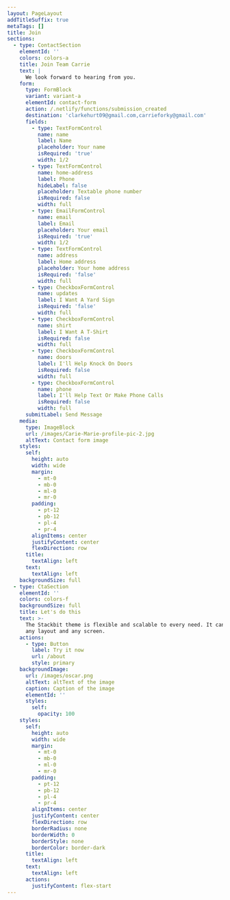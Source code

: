```yaml
---
layout: PageLayout
addTitleSuffix: true
metaTags: []
title: Join
sections:
  - type: ContactSection
    elementId: ''
    colors: colors-a
    title: Join Team Carrie
    text: |
      We look forward to hearing from you.
    form:
      type: FormBlock
      variant: variant-a
      elementId: contact-form
      action: /.netlify/functions/submission_created
      destination: 'clarkehurt09@gmail.com,carrieforky@gmail.com'
      fields:
        - type: TextFormControl
          name: name
          label: Name
          placeholder: Your name
          isRequired: 'true'
          width: 1/2
        - type: TextFormControl
          name: home-address
          label: Phone
          hideLabel: false
          placeholder: Textable phone number
          isRequired: false
          width: full
        - type: EmailFormControl
          name: email
          label: Email
          placeholder: Your email
          isRequired: 'true'
          width: 1/2
        - type: TextFormControl
          name: address
          label: Home address
          placeholder: Your home address
          isRequired: 'false'
          width: full
        - type: CheckboxFormControl
          name: updates
          label: I Want A Yard Sign
          isRequired: 'false'
          width: full
        - type: CheckboxFormControl
          name: shirt
          label: I Want A T-Shirt
          isRequired: false
          width: full
        - type: CheckboxFormControl
          name: doors
          label: I'll Help Knock On Doors
          isRequired: false
          width: full
        - type: CheckboxFormControl
          name: phone
          label: I'll Help Text Or Make Phone Calls
          isRequired: false
          width: full
      submitLabel: Send Message
    media:
      type: ImageBlock
      url: /images/Carie-Marie-profile-pic-2.jpg
      altText: Contact form image
    styles:
      self:
        height: auto
        width: wide
        margin:
          - mt-0
          - mb-0
          - ml-0
          - mr-0
        padding:
          - pt-12
          - pb-12
          - pl-4
          - pr-4
        alignItems: center
        justifyContent: center
        flexDirection: row
      title:
        textAlign: left
      text:
        textAlign: left
    backgroundSize: full
  - type: CtaSection
    elementId: ''
    colors: colors-f
    backgroundSize: full
    title: Let's do this
    text: >-
      The Stackbit theme is flexible and scalable to every need. It can manage
      any layout and any screen.
    actions:
      - type: Button
        label: Try it now
        url: /about
        style: primary
    backgroundImage:
      url: /images/oscar.png
      altText: altText of the image
      caption: Caption of the image
      elementId: ''
      styles:
        self:
          opacity: 100
    styles:
      self:
        height: auto
        width: wide
        margin:
          - mt-0
          - mb-0
          - ml-0
          - mr-0
        padding:
          - pt-12
          - pb-12
          - pl-4
          - pr-4
        alignItems: center
        justifyContent: center
        flexDirection: row
        borderRadius: none
        borderWidth: 0
        borderStyle: none
        borderColor: border-dark
      title:
        textAlign: left
      text:
        textAlign: left
      actions:
        justifyContent: flex-start
---
```

